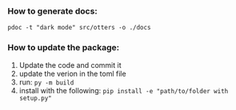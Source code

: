 ### How to generate docs:

`pdoc -t "dark mode" src/otters -o ./docs`

### How to update the package:

1. Update the code and commit it
2. update the verion in the toml file
3. run: `py -m build`
4. install with the following: `pip install -e "path/to/folder with setup.py"`
